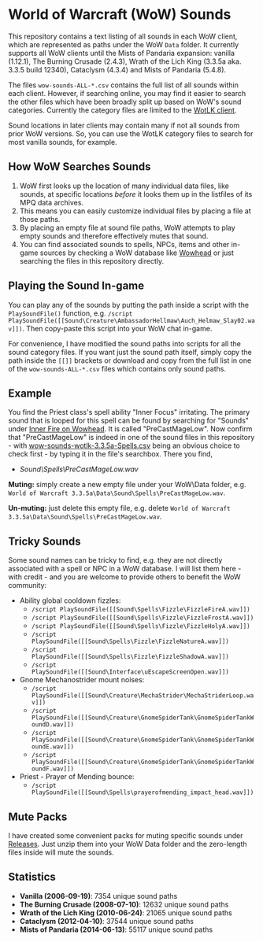 # World of Warcraft (WoW) Sounds

This repository contains a text listing of all sounds in each WoW client, which are represented as paths under the WoW `Data` folder. It currently supports all WoW clients until the Mists of Pandaria expansion: vanilla (1.12.1), The Burning Crusade (2.4.3), Wrath of the Lich King (3.3.5a aka. 3.3.5 build 12340), Cataclysm (4.3.4) and Mists of Pandaria (5.4.8).

The files `wow-sounds-ALL-*.csv` contains the full list of all sounds within each client. However, if searching online, you may find it easier to search the other files which have been broadly split up based on WoW's sound categories. Currently the category files are limited to the [WotLK client](https://github.com/fondlez/wow-sounds/tree/main/wotlk).

Sound locations in later clients may contain many if not all sounds from prior WoW versions. So, you can use the WotLK category files to search for most vanilla sounds, for example.

## How WoW Searches Sounds
1. WoW first looks up the location of many individual data files, like sounds, at specific locations *before* it looks them up in the listfiles of its MPQ data archives.
2. This means you can easily customize individual files by placing a file at those paths.
3. By placing an empty file at sound file paths, WoW attempts to play empty sounds and therefore effectively mutes that sound.
4. You can find associated sounds to spells, NPCs, items and other in-game sources by checking a WoW database like [Wowhead](https://wotlk.wowhead.com) or just searching the files in this repository directly.

## Playing the Sound In-game
You can play any of the sounds by putting the path inside a script with the `PlaySoundFile()` function, e.g. `/script PlaySoundFile([[Sound\Creature\AmbassadorHellmaw\Auch_Helmaw_Slay02.wav]])`. Then copy-paste this script into your WoW chat in-game.

For convenience, I have modified the sound paths into scripts for all the sound category files. If you want just the sound path itself, simply copy the path inside the `[[]]` brackets or download and copy from the full list in one of the `wow-sounds-ALL-*.csv` files which contains only sound paths.

## Example
You find the Priest class's spell ability "Inner Focus" irritating. The primary sound that is looped for this spell can be found by searching for "Sounds" under [Inner Fire on Wowhead](https://www.wowhead.com/wotlk/spell=14751/inner-focus#sounds). It is called "PreCastMageLow". Now confirm that "PreCastMageLow" is indeed in one of the sound files in this repository - with [wow-sounds-wotlk-3.3.5a-Spells.csv](https://github.com/fondlez/wow-sounds/blob/main/wotlk/wow-sounds-wotlk-3.3.5a-Spells.csv) being an obvious choice to check first - by typing it in the file's searchbox. There you find,

* *Sound\Spells\PreCastMageLow.wav*

 **Muting:** simply create a new empty file under your WoW\Data folder, e.g. `World of Warcraft 3.3.5a\Data\Sound\Spells\PreCastMageLow.wav`.
 
 **Un-muting:** just delete this empty file, e.g. delete `World of Warcraft 3.3.5a\Data\Sound\Spells\PreCastMageLow.wav`.

## Tricky Sounds
Some sound names can be tricky to find, e.g. they are not directly associated with a spell or NPC in a WoW database. I will list them here - with credit - and you are welcome to provide others to benefit the WoW community:

* Ability global cooldown fizzles:
    * `/script PlaySoundFile([[Sound\Spells\Fizzle\FizzleFireA.wav]])`
    * `/script PlaySoundFile([[Sound\Spells\Fizzle\FizzleFrostA.wav]])`
    * `/script PlaySoundFile([[Sound\Spells\Fizzle\FizzleHolyA.wav]])`
    * `/script PlaySoundFile([[Sound\Spells\Fizzle\FizzleNatureA.wav]])`
    * `/script PlaySoundFile([[Sound\Spells\Fizzle\FizzleShadowA.wav]])`
    * `/script PlaySoundFile([[Sound\Interface\uEscapeScreenOpen.wav]])`
* Gnome Mechanostrider mount noises:
    * `/script PlaySoundFile([[Sound\Creature\MechaStrider\MechaStriderLoop.wav]])`
    * `/script PlaySoundFile([[Sound\Creature\GnomeSpiderTank\GnomeSpiderTankWoundD.wav]])`
    * `/script PlaySoundFile([[Sound\Creature\GnomeSpiderTank\GnomeSpiderTankWoundE.wav]])`
    * `/script PlaySoundFile([[Sound\Creature\GnomeSpiderTank\GnomeSpiderTankWoundF.wav]])`
* Priest - Prayer of Mending bounce: 
    * `/script PlaySoundFile([[Sound\Spells\prayerofmending_impact_head.wav]])`

## Mute Packs 

I have created some convenient packs for muting specific sounds under [Releases](https://github.com/fondlez/wow-sounds/releases/latest). Just unzip them into your WoW Data folder and the zero-length files inside will mute the sounds.

## Statistics

* **Vanilla (2006-09-19)**: 7354 unique sound paths
* **The Burning Crusade (2008-07-10)**: 12632 unique sound paths
* **Wrath of the Lich King (2010-06-24)**: 21065 unique sound paths
* **Cataclysm (2012-04-10)**: 37544 unique sound paths
* **Mists of Pandaria (2014-06-13)**: 55117 unique sound paths
